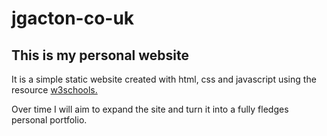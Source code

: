 # jgacton-co-uk

<h2>This is my personal website</h2>
<p>It is a simple static website created with html, css and javascript using the resource <a href = "https://w3schools.com">w3schools.</a></p>
<p>Over time I will aim to expand the site and turn it into a fully fledges personal portfolio.</p>
